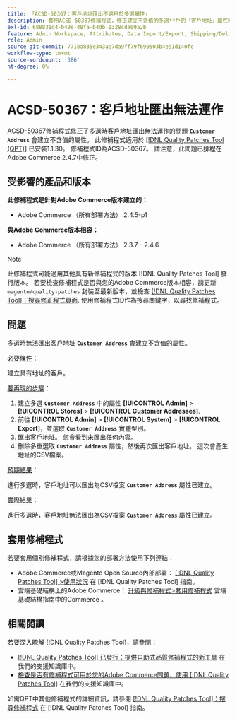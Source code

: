 ```yaml
---
title: 「ACSD-50367：客戶地址匯出不適用於多選屬性」
description: 套用ACSD-50367修補程式，修正建立不含值的多選**戶的「客戶地址」屬性時，客戶地址匯出無**運作的Adobe Commerce問題。
exl-id: 688831d4-b49e-48fa-b4db-1328cda09a2b
feature: Admin Workspace, Attributes, Data Import/Export, Shipping/Delivery
role: Admin
source-git-commit: 7718a835e343ae7da9ff79f690503b4ee1d140fc
workflow-type: tm+mt
source-wordcount: '386'
ht-degree: 0%

---
```


# ACSD-50367：客戶地址匯出無法運作

ACSD-50367修補程式修正了多選時客戶地址匯出無法運作的問題 **`Customer Address`** 會建立不含值的屬性。 此修補程式適用於 [[!DNL Quality Patches Tool (QPT)]](/help/announcements/adobe-commerce-announcements/magento-quality-patches-released-new-tool-to-self-serve-quality-patches.md) 已安裝1.1.30。 修補程式ID為ACSD-50367。 請注意，此問題已排程在Adobe Commerce 2.4.7中修正。

## 受影響的產品和版本

**此修補程式是針對Adobe Commerce版本建立的：**

* Adobe Commerce （所有部署方法） 2.4.5-p1

**與Adobe Commerce版本相容：**

* Adobe Commerce （所有部署方法） 2.3.7 - 2.4.6

>[!NOTE]
>
>此修補程式可能適用其他具有新修補程式的版本 [!DNL Quality Patches Tool] 發行版本。 若要檢查修補程式是否與您的Adobe Commerce版本相容，請更新 `magento/quality-patches` 封裝至最新版本，並檢查 [[!DNL Quality Patches Tool]：搜尋修正程式頁面](https://experienceleague.adobe.com/tools/commerce-quality-patches/index.html). 使用修補程式ID作為搜尋關鍵字，以尋找修補程式。

## 問題

多選時無法匯出客戶地址 **`Customer Address`** 會建立不含值的屬性。

<u>必要條件</u>：

建立具有地址的客戶。

<u>要再現的步驟</u>：

1. 建立多選 **`Customer Address`** 中的屬性 **[!UICONTROL Admin]** > **[!UICONTROL Stores]** > **[!UICONTROL Customer Addresses]**.
1. 前往 **[!UICONTROL Admin]** > **[!UICONTROL System]** > **[!UICONTROL Export]**，並選取 **`Customer Address`** 實體型別。
1. 匯出客戶地址。 您會看到未匯出任何內容。
1. 刪除多重選取 **`Customer Address`** 屬性，然後再次匯出客戶地址。 這次會產生地址的CSV檔案。

<u>預期結果</u>：

進行多選時，客戶地址可以匯出為CSV檔案 **`Customer Address`** 屬性已建立。

<u>實際結果</u>：

進行多選時，客戶地址無法匯出為CSV檔案 **`Customer Address`** 屬性已建立。

## 套用修補程式

若要套用個別修補程式，請根據您的部署方法使用下列連結：

* Adobe Commerce或Magento Open Source內部部署： [[!DNL Quality Patches Tool] >使用狀況](https://experienceleague.adobe.com/docs/commerce-operations/tools/quality-patches-tool/usage.html) 在 [!DNL Quality Patches Tool] 指南。
* 雲端基礎結構上的Adobe Commerce： [升級與修補程式>套用修補程式](https://experienceleague.adobe.com/docs/commerce-cloud-service/user-guide/develop/upgrade/apply-patches.html) 雲端基礎結構指南中的Commerce 。

## 相關閱讀

若要深入瞭解 [!DNL Quality Patches Tool]，請參閱：

* [[!DNL Quality Patches Tool] 已發行：提供自助式品質修補程式的新工具](/help/announcements/adobe-commerce-announcements/magento-quality-patches-released-new-tool-to-self-serve-quality-patches.md) 在我們的支援知識庫中。
* [檢查是否有修補程式可用於您的Adobe Commerce問題，使用 [!DNL Quality Patches Tool]](/help/support-tools/patches-available-in-qpt-tool/check-patch-for-magento-issue-with-magento-quality-patches.md) 在我們的支援知識庫中。

如需QPT中其他修補程式的詳細資訊，請參閱 [[!DNL Quality Patches Tool]：搜尋修補程式](https://experienceleague.adobe.com/tools/commerce-quality-patches/index.html) 在 [!DNL Quality Patches Tool] 指南。
